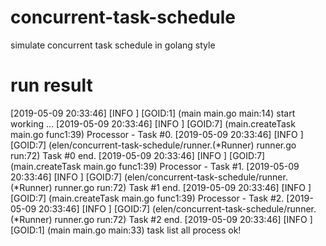 # concurrent-task-schedule
simulate concurrent task schedule in golang style

# run result
[2019-05-09 20:33:46] [INFO ] [GOID:1] (main main.go main:14) start working ...
[2019-05-09 20:33:46] [INFO ] [GOID:7] (main.createTask main.go func1:39) Processor - Task #0.
[2019-05-09 20:33:46] [INFO ] [GOID:7] (elen/concurrent-task-schedule/runner.(*Runner) runner.go run:72) Task #0 end.
[2019-05-09 20:33:46] [INFO ] [GOID:7] (main.createTask main.go func1:39) Processor - Task #1.
[2019-05-09 20:33:46] [INFO ] [GOID:7] (elen/concurrent-task-schedule/runner.(*Runner) runner.go run:72) Task #1 end.
[2019-05-09 20:33:46] [INFO ] [GOID:7] (main.createTask main.go func1:39) Processor - Task #2.
[2019-05-09 20:33:46] [INFO ] [GOID:7] (elen/concurrent-task-schedule/runner.(*Runner) runner.go run:72) Task #2 end.
[2019-05-09 20:33:46] [INFO ] [GOID:1] (main main.go main:33) task list all process ok!
